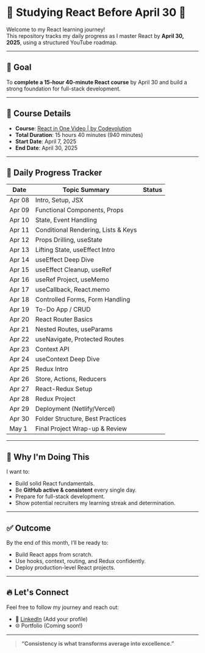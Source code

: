 # 📅 Studying React Before April 30 🚀

Welcome to my React learning journey!  
This repository tracks my daily progress as I master React by **April 30, 2025**, using a structured YouTube roadmap.

---

## 🎯 Goal

To **complete a 15-hour 40-minute React course** by April 30 and build a strong foundation for full-stack development.

---

## 📘 Course Details

- **Course**: [React in One Video | by Codevolution](https://www.youtube.com/watch?v=Uv7cKlZFXU8)
- **Total Duration**: 15 hours 40 minutes (940 minutes)
- **Start Date**: April 7, 2025
- **End Date**: April 30, 2025

---

## 📆 Daily Progress Tracker

| Date       | Topic Summary                             | Status |
|------------|-------------------------------------------|--------|
| Apr 08     | Intro, Setup, JSX                         |      |
| Apr 09     | Functional Components, Props              |      |
| Apr 10     | State, Event Handling                     |      |
| Apr 11     | Conditional Rendering, Lists & Keys       |      |
| Apr 12     | Props Drilling, useState                  |      |
| Apr 13     | Lifting State, useEffect Intro            |      |
| Apr 14     | useEffect Deep Dive                       |      |
| Apr 15     | useEffect Cleanup, useRef                 |      |
| Apr 16     | useRef Project, useMemo                   |      |
| Apr 17     | useCallback, React.memo                   |      |
| Apr 18     | Controlled Forms, Form Handling           |      |
| Apr 19     | To-Do App / CRUD                          |      |
| Apr 20     | React Router Basics                       |      |
| Apr 21     | Nested Routes, useParams                  |      |
| Apr 22     | useNavigate, Protected Routes             |      |
| Apr 23     | Context API                               |      |
| Apr 24     | useContext Deep Dive                      |      |
| Apr 25     | Redux Intro                               |      |
| Apr 26     | Store, Actions, Reducers                  |      |
| Apr 27     | React-Redux Setup                         |      |
| Apr 28     | Redux Project                             |      |
| Apr 29     | Deployment (Netlify/Vercel)               |      |
| Apr 30     | Folder Structure, Best Practices          |      |
| May 1      | Final Project Wrap-up & Review            |      |

---

## 🧠 Why I'm Doing This

I want to:

- Build solid React fundamentals.
- Be **GitHub active & consistent** every single day.
- Prepare for full-stack development.
- Show potential recruiters my learning streak and determination.

---

## ✅ Outcome

By the end of this month, I’ll be ready to:

- Build React apps from scratch.
- Use hooks, context, routing, and Redux confidently.
- Deploy production-level React projects.

---

## 🔥 Let's Connect

Feel free to follow my journey and reach out:

- 💼 [LinkedIn](https://www.linkedin.com) (Add your profile)
- 🌐 Portfolio (Coming soon!)

---

> **“Consistency is what transforms average into excellence.”**
